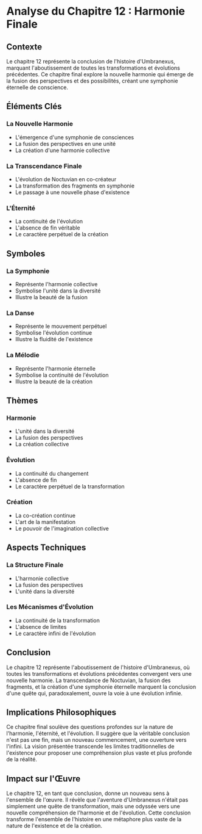 # Analyse du Chapitre 12 : Harmonie Finale

## Contexte
Le chapitre 12 représente la conclusion de l'histoire d'Umbranexus, marquant l'aboutissement de toutes les transformations et évolutions précédentes. Ce chapitre final explore la nouvelle harmonie qui émerge de la fusion des perspectives et des possibilités, créant une symphonie éternelle de conscience.

## Éléments Clés

### La Nouvelle Harmonie
- L'émergence d'une symphonie de consciences
- La fusion des perspectives en une unité
- La création d'une harmonie collective

### La Transcendance Finale
- L'évolution de Noctuvian en co-créateur
- La transformation des fragments en symphonie
- Le passage à une nouvelle phase d'existence

### L'Éternité
- La continuité de l'évolution
- L'absence de fin véritable
- Le caractère perpétuel de la création

## Symboles

### La Symphonie
- Représente l'harmonie collective
- Symbolise l'unité dans la diversité
- Illustre la beauté de la fusion

### La Danse
- Représente le mouvement perpétuel
- Symbolise l'évolution continue
- Illustre la fluidité de l'existence

### La Mélodie
- Représente l'harmonie éternelle
- Symbolise la continuité de l'évolution
- Illustre la beauté de la création

## Thèmes

### Harmonie
- L'unité dans la diversité
- La fusion des perspectives
- La création collective

### Évolution
- La continuité du changement
- L'absence de fin
- Le caractère perpétuel de la transformation

### Création
- La co-création continue
- L'art de la manifestation
- Le pouvoir de l'imagination collective

## Aspects Techniques

### La Structure Finale
- L'harmonie collective
- La fusion des perspectives
- L'unité dans la diversité

### Les Mécanismes d'Évolution
- La continuité de la transformation
- L'absence de limites
- Le caractère infini de l'évolution

## Conclusion

Le chapitre 12 représente l'aboutissement de l'histoire d'Umbranexus, où toutes les transformations et évolutions précédentes convergent vers une nouvelle harmonie. La transcendance de Noctuvian, la fusion des fragments, et la création d'une symphonie éternelle marquent la conclusion d'une quête qui, paradoxalement, ouvre la voie à une évolution infinie.

## Implications Philosophiques

Ce chapitre final soulève des questions profondes sur la nature de l'harmonie, l'éternité, et l'évolution. Il suggère que la véritable conclusion n'est pas une fin, mais un nouveau commencement, une ouverture vers l'infini. La vision présentée transcende les limites traditionnelles de l'existence pour proposer une compréhension plus vaste et plus profonde de la réalité.

## Impact sur l'Œuvre

Le chapitre 12, en tant que conclusion, donne un nouveau sens à l'ensemble de l'œuvre. Il révèle que l'aventure d'Umbranexus n'était pas simplement une quête de transformation, mais une odyssée vers une nouvelle compréhension de l'harmonie et de l'évolution. Cette conclusion transforme l'ensemble de l'histoire en une métaphore plus vaste de la nature de l'existence et de la création. 